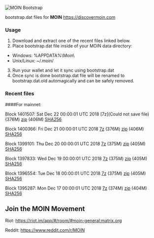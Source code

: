 ![MOIN Bootstrap](https://i.imgur.com/KjM1jMp.jpg)

bootstrap.dat files for **MOIN** https://discovermoin.com

### Usage

1. Download and extract one of the recent files linked below.
2. Place bootstrap.dat file inside of your MOIN data directory:
 - Windows: %APPDATA%\Moin\
 - Unix/Linux: ~/.moin/
3. Run your wallet and let it sync using bootstrap.dat
4. Once sync is done bootstrap.dat file will be renamed to bootstrap.dat.old automagically and can be safely removed.


### Recent files

####For mainnet:

Block 1401507: Sat Dec 22 00:00:01 UTC 2018 [7z](Could not save file) (376M) [zip]() (406M) [SHA256]()

Block 1400366: Fri Dec 21 00:00:01 UTC 2018 [7z](https://transfer.sh/hQ4qY/bootstrap.dat.20181221.7z) (376M) [zip](https://transfer.sh/ZYBZW/bootstrap.dat.20181221.zip) (406M) [SHA256](https://transfer.sh/C6oEf/sha256.txt)

Block 1399101: Thu Dec 20 00:00:01 UTC 2018 [7z](https://transfer.sh/r4HyI/bootstrap.dat.20181220.7z) (375M) [zip](https://transfer.sh/9Jvyt/bootstrap.dat.20181220.zip) (405M) [SHA256](https://transfer.sh/ue2oG/sha256.txt)

Block 1397833: Wed Dec 19 00:00:01 UTC 2018 [7z](https://transfer.sh/PPVd9/bootstrap.dat.20181219.7z) (375M) [zip](https://transfer.sh/ZF4T2/bootstrap.dat.20181219.zip) (405M) [SHA256](https://transfer.sh/ARZOj/sha256.txt)

Block 1396554: Tue Dec 18 00:00:01 UTC 2018 [7z](https://transfer.sh/737em/bootstrap.dat.20181218.7z) (375M) [zip](https://transfer.sh/zuoY0/bootstrap.dat.20181218.zip) (405M) [SHA256](https://transfer.sh/V85hZ/sha256.txt)

Block 1395287: Mon Dec 17 00:00:01 UTC 2018 [7z](https://transfer.sh/T4Ct1/bootstrap.dat.20181217.7z) (374M) [zip](https://transfer.sh/jEd7p/bootstrap.dat.20181217.zip) (404M) [SHA256](https://transfer.sh/RQbBO/sha256.txt)

## Join the MOIN Movement

Riot: https://riot.im/app/#/room/#moin-general:matrix.org

Reddit: https://www.reddit.com/r/MOIN
